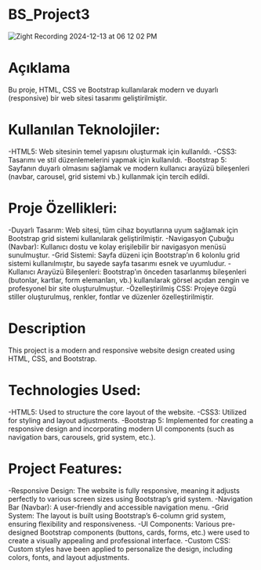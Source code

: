 # BS_Project3

![Zight Recording 2024-12-13 at 06 12 02 PM](https://github.com/user-attachments/assets/e73be1fe-4c1d-4323-af98-cd4fb6ce9a22)

# Açıklama
Bu proje, HTML, CSS ve Bootstrap kullanılarak modern ve duyarlı (responsive) bir web sitesi tasarımı geliştirilmiştir.

# Kullanılan Teknolojiler:
-HTML5: Web sitesinin temel yapısını oluşturmak için kullanıldı.
-CSS3: Tasarımı ve stil düzenlemelerini yapmak için kullanıldı.
-Bootstrap 5: Sayfanın duyarlı olmasını sağlamak ve modern kullanıcı arayüzü bileşenleri (navbar, carousel, grid sistemi vb.) kullanmak için tercih edildi.

# Proje Özellikleri:
-Duyarlı Tasarım: Web sitesi, tüm cihaz boyutlarına uyum sağlamak için Bootstrap grid sistemi kullanılarak geliştirilmiştir.
-Navigasyon Çubuğu (Navbar): Kullanıcı dostu ve kolay erişilebilir bir navigasyon menüsü sunulmuştur.
-Grid Sistemi: Sayfa düzeni için Bootstrap’ın 6 kolonlu grid sistemi kullanılmıştır, bu sayede sayfa tasarımı esnek ve uyumludur.
-Kullanıcı Arayüzü Bileşenleri: Bootstrap’ın önceden tasarlanmış bileşenleri (butonlar, kartlar, form elemanları, vb.) kullanılarak görsel açıdan zengin ve profesyonel bir site oluşturulmuştur.
-Özelleştirilmiş CSS: Projeye özgü stiller oluşturulmuş, renkler, fontlar ve düzenler özelleştirilmiştir.

# Description
This project is a modern and responsive website design created using HTML, CSS, and Bootstrap.

# Technologies Used:
-HTML5: Used to structure the core layout of the website.
-CSS3: Utilized for styling and layout adjustments.
-Bootstrap 5: Implemented for creating a responsive design and incorporating modern UI components (such as navigation bars, carousels, grid system, etc.).

# Project Features:
-Responsive Design: The website is fully responsive, meaning it adjusts perfectly to various screen sizes using Bootstrap’s grid system.
-Navigation Bar (Navbar): A user-friendly and accessible navigation menu.
-Grid System: The layout is built using Bootstrap’s 6-column grid system, ensuring flexibility and responsiveness.
-UI Components: Various pre-designed Bootstrap components (buttons, cards, forms, etc.) were used to create a visually appealing and professional interface.
-Custom CSS: Custom styles have been applied to personalize the design, including colors, fonts, and layout adjustments.
